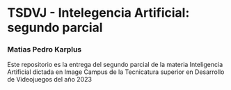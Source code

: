 # TSDVJ - Intelegencia Artificial: segundo parcial
### Matias Pedro Karplus
 
Este repositorio es la entrega del segundo parcial de la materia Inteligencia Artificial dictada en Image Campus de la Tecnicatura superior en Desarrollo de Videojuegos del año 2023
